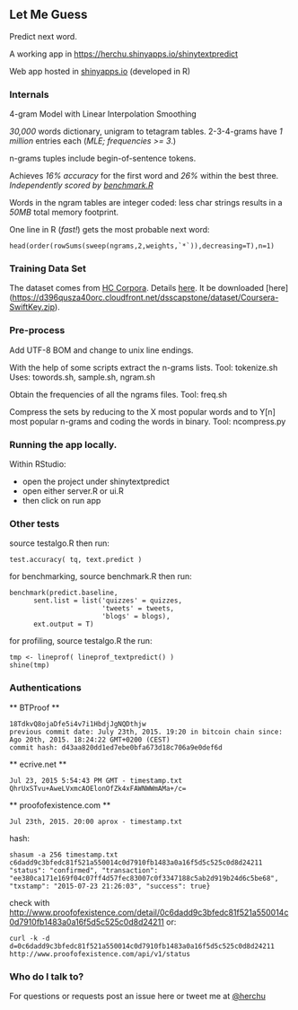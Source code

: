 ## Let Me Guess

Predict next word.

A working app in https://herchu.shinyapps.io/shinytextpredict


Web app hosted in [shinyapps.io](http://shinyapps.io) (developed in R)



### Internals

4-gram Model with Linear Interpolation Smoothing

*30,000* words dictionary, unigram to tetagram tables.
2-3-4-grams have *1 million* entries each
(*MLE; frequencies >= 3*.)

n-grams tuples include begin-of-sentence tokens.

Achieves *16% accuracy* for the first word and *26%*
within the best three. *Independently scored by
[benchmark.R](https://github.com/jan-san/dsci-benchmark)*

Words in the ngram tables are integer coded: less char strings
results in a *50MB* total memory footprint.

One line in R (*fast!*) gets the most probable next word:

    head(order(rowSums(sweep(ngrams,2,weights,`*`)),decreasing=T),n=1)


### Training Data Set ###

The dataset comes from [HC Corpora](www.corpora.heliohost.org).
Details [here](http://www.corpora.heliohost.org/aboutcorpus.html).
It be downloaded [here] (https://d396qusza40orc.cloudfront.net/dsscapstone/dataset/Coursera-SwiftKey.zip).


### Pre-process

Add UTF-8 BOM and change to unix line endings.

With the help of some scripts extract the n-grams lists.
Tool: tokenize.sh
Uses: towords.sh, sample.sh, ngram.sh

Obtain the frequencies of all the ngrams files.
Tool: freq.sh

Compress the sets by reducing to the X most popular words
and to Y[n] most popular n-grams and coding the words in binary.
Tool: ncompress.py



### Running the app locally.

Within RStudio:

* open the project under shinytextpredict
* open either server.R or ui.R
* then click on run app


### Other tests

source testalgo.R
then run:

    test.accuracy( tq, text.predict )
    
for benchmarking, source benchmark.R
then run:

    benchmark(predict.baseline, 
          sent.list = list('quizzes' = quizzes, 
                           'tweets' = tweets, 
                           'blogs' = blogs), 
          ext.output = T)

for profiling, source testalgo.R
the run:

    tmp <- lineprof( lineprof_textpredict() )
    shine(tmp)


### Authentications

** BTProof **

    18TdkvQ8ojaDfe5i4v7i1HbdjJgNQDthjw
    previous commit date: July 23th, 2015. 19:20 in bitcoin chain since: Ago 20th, 2015. 18:24:22 GMT+0200 (CEST)
    commit hash: d43aa820dd1ed7ebe0bfa673d18c706a9e0def6d

** ecrive.net  **

    Jul 23, 2015 5:54:43 PM GMT - timestamp.txt
    QhrUxSTvu+AweLVxmcAOElonOfZk4xFAWNWWmAMa+/c=

** proofofexistence.com  **

    Jul 23th, 2015. 20:00 aprox - timestamp.txt
hash:

    shasum -a 256 timestamp.txt
    c6dadd9c3bfedc81f521a550014c0d7910fb1483a0a16f5d5c525c0d8d24211
    "status": "confirmed", "transaction": "ee380ca171e169f04c07ff4d57fec83007c0f3347188c5ab2d919b24d6c5be68", "txstamp": "2015-07-23 21:26:03", "success": true}

check with http://www.proofofexistence.com/detail/0c6dadd9c3bfedc81f521a550014c0d7910fb1483a0a16f5d5c525c0d8d24211 or:

    curl -k -d d=0c6dadd9c3bfedc81f521a550014c0d7910fb1483a0a16f5d5c525c0d8d24211 http://www.proofofexistence.com/api/v1/status



### Who do I talk to? ###

For questions or requests post an issue here or tweet me at
[@herchu](http://twitter.com/herchu)


